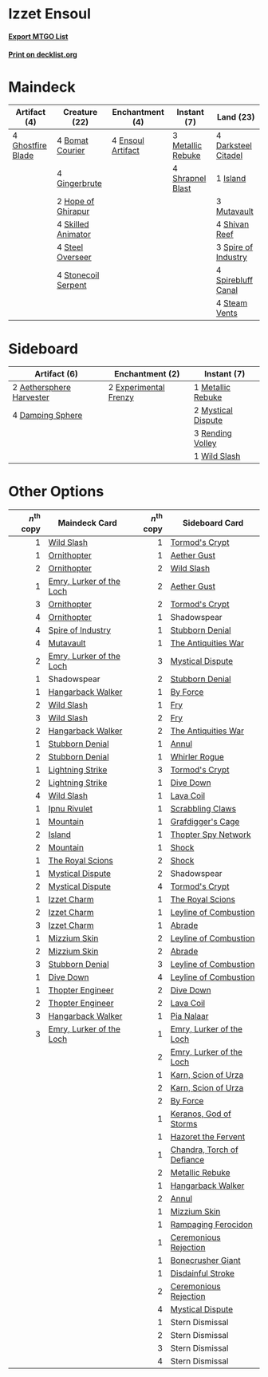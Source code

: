 # Izzet Ensoul

#### [Export MTGO List](../collection/Izzet%20Ensoul/Izzet%20Ensoul.txt)
#### [Print on decklist.org](http://decklist.org/?deckmain=4%09Bomat%20Courier%0A4%09Darksteel%20Citadel%0A4%09Ensoul%20Artifact%0A4%09Ghostfire%20Blade%0A4%09Gingerbrute%0A2%09Hope%20of%20Ghirapur%0A1%09Island%0A3%09Metallic%20Rebuke%0A3%09Mutavault%0A4%09Shivan%20Reef%0A4%09Shrapnel%20Blast%0A4%09Skilled%20Animator%0A3%09Spire%20of%20Industry%0A4%09Spirebluff%20Canal%0A4%09Steam%20Vents%0A4%09Steel%20Overseer%0A4%09Stonecoil%20Serpent&deckside=2%09Aethersphere%20Harvester%0A4%09Damping%20Sphere%0A2%09Experimental%20Frenzy%0A1%09Metallic%20Rebuke%0A2%09Mystical%20Dispute%0A3%09Rending%20Volley%0A1%09Wild%20Slash)
# Maindeck

|                                        Artifact (4)                                        |                                        Creature (22)                                         |                                      Enchantment (4)                                       |                                        Instant (7)                                         |                                          Land (23)                                           |
|--------------------------------------------------------------------------------------------|----------------------------------------------------------------------------------------------|--------------------------------------------------------------------------------------------|--------------------------------------------------------------------------------------------|----------------------------------------------------------------------------------------------|
|4 [Ghostfire Blade](http://gatherer.wizards.com/Pages/Card/Details.aspx?multiverseid=386545)|4 [Bomat Courier](http://gatherer.wizards.com/Pages/Card/Details.aspx?multiverseid=417772)    |4 [Ensoul Artifact](http://gatherer.wizards.com/Pages/Card/Details.aspx?multiverseid=383232)|3 [Metallic Rebuke](http://gatherer.wizards.com/Pages/Card/Details.aspx?multiverseid=423706)|4 [Darksteel Citadel](http://gatherer.wizards.com/Pages/Card/Details.aspx?multiverseid=389479)|
|                                                                                            |4 [Gingerbrute](http://gatherer.wizards.com/Pages/Card/Details.aspx?multiverseid=473181)      |                                                                                            |4 [Shrapnel Blast](http://gatherer.wizards.com/Pages/Card/Details.aspx?multiverseid=442784) |1 [Island](http://gatherer.wizards.com/Pages/Card/Details.aspx?multiverseid=439857)           |
|                                                                                            |2 [Hope of Ghirapur](http://gatherer.wizards.com/Pages/Card/Details.aspx?multiverseid=423821) |                                                                                            |                                                                                            |3 [Mutavault](http://gatherer.wizards.com/Pages/Card/Details.aspx?multiverseid=370733)        |
|                                                                                            |4 [Skilled Animator](http://gatherer.wizards.com/Pages/Card/Details.aspx?multiverseid=447209) |                                                                                            |                                                                                            |4 [Shivan Reef](http://gatherer.wizards.com/Pages/Card/Details.aspx?multiverseid=129731)      |
|                                                                                            |4 [Steel Overseer](http://gatherer.wizards.com/Pages/Card/Details.aspx?multiverseid=222714)   |                                                                                            |                                                                                            |3 [Spire of Industry](http://gatherer.wizards.com/Pages/Card/Details.aspx?multiverseid=423851)|
|                                                                                            |4 [Stonecoil Serpent](http://gatherer.wizards.com/Pages/Card/Details.aspx?multiverseid=473197)|                                                                                            |                                                                                            |4 [Spirebluff Canal](http://gatherer.wizards.com/Pages/Card/Details.aspx?multiverseid=417822) |
|                                                                                            |                                                                                              |                                                                                            |                                                                                            |4 [Steam Vents](http://gatherer.wizards.com/Pages/Card/Details.aspx?multiverseid=405109)      |


# Sideboard

|                                           Artifact (6)                                            |                                        Enchantment (2)                                         |                                         Instant (7)                                         |
|---------------------------------------------------------------------------------------------------|------------------------------------------------------------------------------------------------|---------------------------------------------------------------------------------------------|
|2 [Aethersphere Harvester](http://gatherer.wizards.com/Pages/Card/Details.aspx?multiverseid=423809)|2 [Experimental Frenzy](http://gatherer.wizards.com/Pages/Card/Details.aspx?multiverseid=452849)|1 [Metallic Rebuke](http://gatherer.wizards.com/Pages/Card/Details.aspx?multiverseid=423706) |
|4 [Damping Sphere](http://gatherer.wizards.com/Pages/Card/Details.aspx?multiverseid=443101)        |                                                                                                |2 [Mystical Dispute](http://gatherer.wizards.com/Pages/Card/Details.aspx?multiverseid=473020)|
|                                                                                                   |                                                                                                |3 [Rending Volley](http://gatherer.wizards.com/Pages/Card/Details.aspx?multiverseid=394663)  |
|                                                                                                   |                                                                                                |1 [Wild Slash](http://gatherer.wizards.com/Pages/Card/Details.aspx?multiverseid=391959)      |


# Other Options

|*n*<sup>th</sup> copy|                                           Maindeck Card                                           |*n*<sup>th</sup> copy|                                           Sideboard Card                                            |
|--------------------:|---------------------------------------------------------------------------------------------------|--------------------:|-----------------------------------------------------------------------------------------------------|
|                    1|[Wild Slash](http://gatherer.wizards.com/Pages/Card/Details.aspx?multiverseid=391959)              |                    1|[Tormod's Crypt](http://gatherer.wizards.com/Pages/Card/Details.aspx?multiverseid=389723)            |
|                    1|[Ornithopter](http://gatherer.wizards.com/Pages/Card/Details.aspx?multiverseid=129665)             |                    1|[Aether Gust](http://gatherer.wizards.com/Pages/Card/Details.aspx?multiverseid=466796)               |
|                    2|[Ornithopter](http://gatherer.wizards.com/Pages/Card/Details.aspx?multiverseid=129665)             |                    2|[Wild Slash](http://gatherer.wizards.com/Pages/Card/Details.aspx?multiverseid=391959)                |
|                    1|[Emry, Lurker of the Loch](http://gatherer.wizards.com/Pages/Card/Details.aspx?multiverseid=473005)|                    2|[Aether Gust](http://gatherer.wizards.com/Pages/Card/Details.aspx?multiverseid=466796)               |
|                    3|[Ornithopter](http://gatherer.wizards.com/Pages/Card/Details.aspx?multiverseid=129665)             |                    2|[Tormod's Crypt](http://gatherer.wizards.com/Pages/Card/Details.aspx?multiverseid=389723)            |
|                    4|[Ornithopter](http://gatherer.wizards.com/Pages/Card/Details.aspx?multiverseid=129665)             |                    1|Shadowspear                                                                                          |
|                    4|[Spire of Industry](http://gatherer.wizards.com/Pages/Card/Details.aspx?multiverseid=423851)       |                    1|[Stubborn Denial](http://gatherer.wizards.com/Pages/Card/Details.aspx?multiverseid=386673)           |
|                    4|[Mutavault](http://gatherer.wizards.com/Pages/Card/Details.aspx?multiverseid=370733)               |                    1|[The Antiquities War](http://gatherer.wizards.com/Pages/Card/Details.aspx?multiverseid=442930)       |
|                    2|[Emry, Lurker of the Loch](http://gatherer.wizards.com/Pages/Card/Details.aspx?multiverseid=473005)|                    3|[Mystical Dispute](http://gatherer.wizards.com/Pages/Card/Details.aspx?multiverseid=473020)          |
|                    1|Shadowspear                                                                                        |                    2|[Stubborn Denial](http://gatherer.wizards.com/Pages/Card/Details.aspx?multiverseid=386673)           |
|                    1|[Hangarback Walker](http://gatherer.wizards.com/Pages/Card/Details.aspx?multiverseid=420600)       |                    1|[By Force](http://gatherer.wizards.com/Pages/Card/Details.aspx?multiverseid=426825)                  |
|                    2|[Wild Slash](http://gatherer.wizards.com/Pages/Card/Details.aspx?multiverseid=391959)              |                    1|[Fry](http://gatherer.wizards.com/Pages/Card/Details.aspx?multiverseid=466894)                       |
|                    3|[Wild Slash](http://gatherer.wizards.com/Pages/Card/Details.aspx?multiverseid=391959)              |                    2|[Fry](http://gatherer.wizards.com/Pages/Card/Details.aspx?multiverseid=466894)                       |
|                    2|[Hangarback Walker](http://gatherer.wizards.com/Pages/Card/Details.aspx?multiverseid=420600)       |                    2|[The Antiquities War](http://gatherer.wizards.com/Pages/Card/Details.aspx?multiverseid=442930)       |
|                    1|[Stubborn Denial](http://gatherer.wizards.com/Pages/Card/Details.aspx?multiverseid=386673)         |                    1|[Annul](http://gatherer.wizards.com/Pages/Card/Details.aspx?multiverseid=45976)                      |
|                    2|[Stubborn Denial](http://gatherer.wizards.com/Pages/Card/Details.aspx?multiverseid=386673)         |                    1|[Whirler Rogue](http://gatherer.wizards.com/Pages/Card/Details.aspx?multiverseid=451066)             |
|                    1|[Lightning Strike](http://gatherer.wizards.com/Pages/Card/Details.aspx?multiverseid=383299)        |                    3|[Tormod's Crypt](http://gatherer.wizards.com/Pages/Card/Details.aspx?multiverseid=389723)            |
|                    2|[Lightning Strike](http://gatherer.wizards.com/Pages/Card/Details.aspx?multiverseid=383299)        |                    1|[Dive Down](http://gatherer.wizards.com/Pages/Card/Details.aspx?multiverseid=435205)                 |
|                    4|[Wild Slash](http://gatherer.wizards.com/Pages/Card/Details.aspx?multiverseid=391959)              |                    1|[Lava Coil](http://gatherer.wizards.com/Pages/Card/Details.aspx?multiverseid=452858)                 |
|                    1|[Ipnu Rivulet](http://gatherer.wizards.com/Pages/Card/Details.aspx?multiverseid=430869)            |                    1|[Scrabbling Claws](http://gatherer.wizards.com/Pages/Card/Details.aspx?multiverseid=451173)          |
|                    1|[Mountain](http://gatherer.wizards.com/Pages/Card/Details.aspx?multiverseid=439859)                |                    1|[Grafdigger's Cage](http://gatherer.wizards.com/Pages/Card/Details.aspx?multiverseid=278452)         |
|                    2|[Island](http://gatherer.wizards.com/Pages/Card/Details.aspx?multiverseid=439857)                  |                    1|[Thopter Spy Network](http://gatherer.wizards.com/Pages/Card/Details.aspx?multiverseid=451062)       |
|                    2|[Mountain](http://gatherer.wizards.com/Pages/Card/Details.aspx?multiverseid=439859)                |                    1|[Shock](http://gatherer.wizards.com/Pages/Card/Details.aspx?multiverseid=129732)                     |
|                    1|[The Royal Scions](http://gatherer.wizards.com/Pages/Card/Details.aspx?multiverseid=473161)        |                    2|[Shock](http://gatherer.wizards.com/Pages/Card/Details.aspx?multiverseid=129732)                     |
|                    1|[Mystical Dispute](http://gatherer.wizards.com/Pages/Card/Details.aspx?multiverseid=473020)        |                    2|Shadowspear                                                                                          |
|                    2|[Mystical Dispute](http://gatherer.wizards.com/Pages/Card/Details.aspx?multiverseid=473020)        |                    4|[Tormod's Crypt](http://gatherer.wizards.com/Pages/Card/Details.aspx?multiverseid=389723)            |
|                    1|[Izzet Charm](http://gatherer.wizards.com/Pages/Card/Details.aspx?multiverseid=338413)             |                    1|[The Royal Scions](http://gatherer.wizards.com/Pages/Card/Details.aspx?multiverseid=473161)          |
|                    2|[Izzet Charm](http://gatherer.wizards.com/Pages/Card/Details.aspx?multiverseid=338413)             |                    1|[Leyline of Combustion](http://gatherer.wizards.com/Pages/Card/Details.aspx?multiverseid=466902)     |
|                    3|[Izzet Charm](http://gatherer.wizards.com/Pages/Card/Details.aspx?multiverseid=338413)             |                    1|[Abrade](http://gatherer.wizards.com/Pages/Card/Details.aspx?multiverseid=430772)                    |
|                    1|[Mizzium Skin](http://gatherer.wizards.com/Pages/Card/Details.aspx?multiverseid=253636)            |                    2|[Leyline of Combustion](http://gatherer.wizards.com/Pages/Card/Details.aspx?multiverseid=466902)     |
|                    2|[Mizzium Skin](http://gatherer.wizards.com/Pages/Card/Details.aspx?multiverseid=253636)            |                    2|[Abrade](http://gatherer.wizards.com/Pages/Card/Details.aspx?multiverseid=430772)                    |
|                    3|[Stubborn Denial](http://gatherer.wizards.com/Pages/Card/Details.aspx?multiverseid=386673)         |                    3|[Leyline of Combustion](http://gatherer.wizards.com/Pages/Card/Details.aspx?multiverseid=466902)     |
|                    1|[Dive Down](http://gatherer.wizards.com/Pages/Card/Details.aspx?multiverseid=435205)               |                    4|[Leyline of Combustion](http://gatherer.wizards.com/Pages/Card/Details.aspx?multiverseid=466902)     |
|                    1|[Thopter Engineer](http://gatherer.wizards.com/Pages/Card/Details.aspx?multiverseid=451081)        |                    2|[Dive Down](http://gatherer.wizards.com/Pages/Card/Details.aspx?multiverseid=435205)                 |
|                    2|[Thopter Engineer](http://gatherer.wizards.com/Pages/Card/Details.aspx?multiverseid=451081)        |                    2|[Lava Coil](http://gatherer.wizards.com/Pages/Card/Details.aspx?multiverseid=452858)                 |
|                    3|[Hangarback Walker](http://gatherer.wizards.com/Pages/Card/Details.aspx?multiverseid=420600)       |                    1|[Pia Nalaar](http://gatherer.wizards.com/Pages/Card/Details.aspx?multiverseid=417697)                |
|                    3|[Emry, Lurker of the Loch](http://gatherer.wizards.com/Pages/Card/Details.aspx?multiverseid=473005)|                    1|[Emry, Lurker of the Loch](http://gatherer.wizards.com/Pages/Card/Details.aspx?multiverseid=473005)  |
|                     |                                                                                                   |                    2|[Emry, Lurker of the Loch](http://gatherer.wizards.com/Pages/Card/Details.aspx?multiverseid=473005)  |
|                     |                                                                                                   |                    1|[Karn, Scion of Urza](http://gatherer.wizards.com/Pages/Card/Details.aspx?multiverseid=442889)       |
|                     |                                                                                                   |                    2|[Karn, Scion of Urza](http://gatherer.wizards.com/Pages/Card/Details.aspx?multiverseid=442889)       |
|                     |                                                                                                   |                    2|[By Force](http://gatherer.wizards.com/Pages/Card/Details.aspx?multiverseid=426825)                  |
|                     |                                                                                                   |                    1|[Keranos, God of Storms](http://gatherer.wizards.com/Pages/Card/Details.aspx?multiverseid=380442)    |
|                     |                                                                                                   |                    1|[Hazoret the Fervent](http://gatherer.wizards.com/Pages/Card/Details.aspx?multiverseid=426838)       |
|                     |                                                                                                   |                    1|[Chandra, Torch of Defiance](http://gatherer.wizards.com/Pages/Card/Details.aspx?multiverseid=417683)|
|                     |                                                                                                   |                    2|[Metallic Rebuke](http://gatherer.wizards.com/Pages/Card/Details.aspx?multiverseid=423706)           |
|                     |                                                                                                   |                    1|[Hangarback Walker](http://gatherer.wizards.com/Pages/Card/Details.aspx?multiverseid=420600)         |
|                     |                                                                                                   |                    2|[Annul](http://gatherer.wizards.com/Pages/Card/Details.aspx?multiverseid=45976)                      |
|                     |                                                                                                   |                    1|[Mizzium Skin](http://gatherer.wizards.com/Pages/Card/Details.aspx?multiverseid=253636)              |
|                     |                                                                                                   |                    1|[Rampaging Ferocidon](http://gatherer.wizards.com/Pages/Card/Details.aspx?multiverseid=435308)       |
|                     |                                                                                                   |                    1|[Ceremonious Rejection](http://gatherer.wizards.com/Pages/Card/Details.aspx?multiverseid=417613)     |
|                     |                                                                                                   |                    1|[Bonecrusher Giant](http://gatherer.wizards.com/Pages/Card/Details.aspx?multiverseid=473077)         |
|                     |                                                                                                   |                    1|[Disdainful Stroke](http://gatherer.wizards.com/Pages/Card/Details.aspx?multiverseid=420705)         |
|                     |                                                                                                   |                    2|[Ceremonious Rejection](http://gatherer.wizards.com/Pages/Card/Details.aspx?multiverseid=417613)     |
|                     |                                                                                                   |                    4|[Mystical Dispute](http://gatherer.wizards.com/Pages/Card/Details.aspx?multiverseid=473020)          |
|                     |                                                                                                   |                    1|Stern Dismissal                                                                                      |
|                     |                                                                                                   |                    2|Stern Dismissal                                                                                      |
|                     |                                                                                                   |                    3|Stern Dismissal                                                                                      |
|                     |                                                                                                   |                    4|Stern Dismissal                                                                                      |

